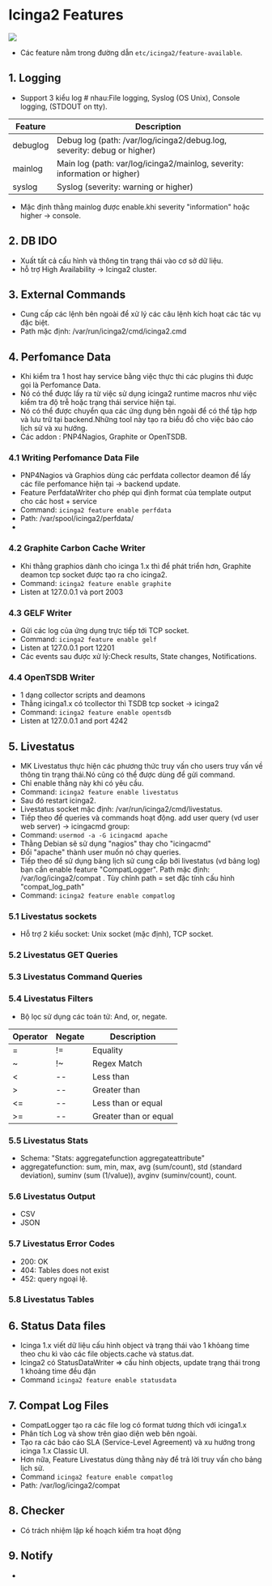 # Icinga2 Features
<img src="http://image.prntscr.com/image/f9a170537a8848cd831174eeaa83d1fd.png" >

- Các feature nằm trong đường dẫn `etc/icinga2/feature-available`.

## 1. Logging
- Support 3 kiểu log # nhau:File logging, Syslog  (OS Unix), Console logging, (STDOUT on tty).

Feature	| Description |
---  | --- |
debuglog | Debug log (path: /var/log/icinga2/debug.log, severity: debug or higher) |	
mainlog	| Main log (path: var/log/icinga2/mainlog, severity: information or higher) |
syslog | Syslog (severity: warning or higher) |

- Mặc định thằng mainlog được enable.khi severity "information" hoặc higher -> console.

## 2. DB IDO
- Xuất tất cả cấu hình và thông tin trạng thái vào cơ sở dữ liệu.
- hỗ trợ High Availability -> Icinga2 cluster.

## 3. External Commands
- Cung cấp các lệnh bên ngoài để xử lý các câu lệnh kích hoạt các tác vụ đặc biệt.
- Path mặc định: /var/run/icinga2/cmd/icinga2.cmd

## 4. Perfomance Data
- Khi kiểm tra 1 host hay service bằng việc thực thi các plugins thì được gọi là Perfomance Data.
- Nó có thể được lấy ra từ việc sử dụng icinga2 runtime macros như việc kiểm tra độ trễ hoặc trạng thái service hiện tại.
- Nó có thể được chuyển qua các ứng dụng bên ngoài để có thể tập hợp và lưu trữ tại backend.Những tool này tạo ra biểu đồ cho việc báo cáo lịch sử và xu hướng.
- Các addon : PNP4Nagios, Graphite or OpenTSDB.

### 4.1 Writing Perfomance Data File
- PNP4Nagios và Graphios dùng các perfdata collector deamon để lấy các file perfomance hiện tại -> backend update.
- Feature PerfdataWriter cho phép qui định format của template output cho các host + service
- Command:	`icinga2 feature enable perfdata`
- Path: /var/spool/icinga2/perfdata/
- 

### 4.2 Graphite Carbon Cache Writer
- Khi thằng graphios dành cho icinga 1.x thì để phát triển hơn, Graphite deamon tcp socket được tạo ra cho icinga2.
- Command:	`icinga2 feature enable graphite`
- Listen at 127.0.0.1 và port 2003

### 4.3 GELF Writer
- Gửi các log của ứng dụng trực tiếp tới TCP socket.
- Command:	`icinga2 feature enable gelf`
- Listen at 127.0.0.1 port 12201
- Các events sau được xử lý:Check results, State changes, Notifications.
	
### 4.4 OpenTSDB Writer
- 1 dạng collector scripts and deamons
- Thằng icinga1.x có tcollector thì TSDB tcp socket -> icinga2
- Command:	`icinga2 feature enable opentsdb`
- Listen at 127.0.0.1 and port 4242

## 5. Livestatus
- MK Livestatus thực hiện các phương thức truy vấn cho users truy vấn về thông tin trạng thái.Nó cũng có thể được dùng để gửi command.
- Chỉ enable thằng này khi có yêu cầu.
- Command:	`icinga2 feature enable livestatus`
- Sau đó restart icinga2.
- Livestatus socket mặc định: /var/run/icinga2/cmd/livestatus.
- Tiếp theo để queries và commands hoạt động. add user query (vd user web server) -> icingacmd group:
- Command:	`usermod -a -G icingacmd apache`
- Thằng Debian sẽ sử dụng "nagios" thay cho "icingacmd"
- Đổi "apache" thành user muốn nó chạy queries.
- Tiếp theo để sử dụng bảng lịch sử cung cấp bởi livestatus (vd bảng log) bạn cần enable feature "CompatLogger". Path mặc định: /var/log/icinga2/compat . Tùy chỉnh path = set đặc tính cấu hình "compat_log_path"
- Command:	`icinga2 feature enable compatlog`
	
### 5.1 Livestatus sockets
- Hỗ trợ 2 kiểu socket: Unix socket (mặc định), TCP socket.

### 5.2 Livestatus GET Queries

### 5.3 Livestatus Command Queries

### 5.4 Livestatus Filters
- Bộ lọc sử dụng các toán tử: And, or, negate.

Operator | Negate | Description |
---  | --- | --- |
= | != | Equality |
~ | !~ | Regex Match |
< | -- | Less than |
> | -- | Greater than |
<= | -- | Less than or equal |
>= | -- | Greater than or equal |

### 5.5 Livestatus Stats
- Schema: "Stats: aggregatefunction aggregateattribute"
- aggregatefunction: sum, min, max, avg (sum/count), std (standard deviation), suminv (sum (1/value)), avginv (suminv/count), count.

### 5.6 Livestatus Output
- CSV 
- JSON

### 5.7 Livestatus Error Codes
- 200: OK
- 404: Tables does not exist
- 452: query ngoại lệ.

### 5.8 Livestatus Tables

## 6. Status Data files
- Icinga 1.x  viết dữ liệu cấu hình object và trạng thái vào 1 khỏang time theo chu kì vào các file objects.cache và status.dat.
- Icinga2 có StatusDataWriter => cấu hình objects, update trạng thái trong 1 khoảng time đều đặn
- Command	`icinga2 feature enable statusdata`
	
## 7. Compat Log Files
- CompatLogger tạo ra các file log có format tương thích với icinga1.x
- Phân tích Log và show trên giao diện web bên ngoài.
- Tạo ra các báo cáo SLA (Service-Level Agreement) và xu hướng trong icinga 1.x Classic UI.
- Hơn nữa, Feature Livestatus dùng thằng này để trả lời truy vấn cho bảng lịch sử.
- Command	`icinga2 feature enable compatlog`
- Path: /var/log/icinga2/compat	

## 8. Checker
- Có trách nhiệm lập kế hoạch kiểm tra hoạt động

## 9. Notify
- 

	
